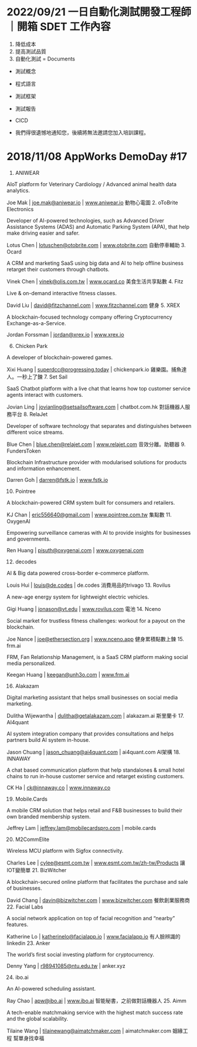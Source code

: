# 2022/09/21 一日自動化測試開發工程師｜開箱 SDET 工作內容
1. 降低成本
2. 提高測試品質
3. 自動化測試 = Documents 

- 測試概念
- 程式語言
- 測試框架
- 測試報告
- CICD

- 我們得很遺憾地通知您，後續將無法邀請您加入培訓課程。

# 2018/11/08 AppWorks DemoDay #17 
1. ANIWEAR

AIoT platform for Veterinary Cardiology / Advanced animal health data analytics.

Joe Mak | joe.mak@aniwear.io | www.aniwear.io
動物心電圖
2. oToBrite Electronics

Developer of AI-powered technologies, such as Advanced Driver Assistance Systems (ADAS) and Automatic Parking System (APA), that help make driving easier and safer.

Lotus Chen | lotuschen@otobrite.com | www.otobrite.com
自動停車輔助
3. Ocard

A CRM and marketing SaaS using big data and AI to help offline business retarget their customers through chatbots.

Vinek Chen | vinek@olis.com.tw | www.ocard.co
美食生活共享點數
4. Fitz

Live & on-demand interactive fitness classes.

David Liu | david@fitzchannel.com | www.fitzchannel.com
健身
5. XREX

A blockchain-focused technology company offering Cryptocurrency Exchange-as-a-Service.

Jordan Forssman | jordan@xrex.io | www.xrex.io

6. Chicken Park

A developer of blockchain-powered games.

Xixi Huang | superdcc@progressing.today | chickenpark.io
雞樂園。捕魚達人。一秒上了鍊
7. Set Sail

SaaS Chatbot platform with a live chat that learns how top customer service agents interact with customers.

Jovian Ling | jovianling@setsailsoftware.com | chatbot.com.hk
對話機器人服務平台
8. RelaJet

Developer of software technology that separates and distinguishes between different voice streams.

Blue Chen | blue.chen@relajet.com | www.relajet.com
音效分離。助聽器
9. FundersToken

Blockchain Infrastructure provider with modularised solutions for products and information enhancement.

Darren Goh | darren@fstk.io | www.fstk.io

10. Pointree

A blockchain-powered CRM system built for consumers and retailers.

KJ Chan | eric556640@gmail.com | www.pointree.com.tw
集點數
11. OxygenAI

Empowering surveillance cameras with AI to provide insights for businesses and governments.

Ren Huang | pisuth@oxygenai.com | www.oxygenai.com

12. decodes

AI & Big data powered cross-border e-commerce platform.

Louis Hui | louis@de.codes | de.codes
消費用品的trivago
13. Rovilus

A new-age energy system for lightweight electric vehicles.

Gigi Huang | jonason@vt.edu | www.rovilus.com
電池
14. Nceno

Social market for trustless fitness challenges: workout for a payout on the blockchain.

Joe Nance | joe@ethersection.org | www.nceno.app
健身累積點數上鍊
15. frm.ai

FRM, Fan Relationship Management, is a SaaS CRM platform making social media personalized.

Keegan Huang | keegan@unh3o.com | www.frm.ai

16. Alakazam

Digital marketing assistant that helps small businesses on social media marketing.

Dulitha Wijewantha | dulitha@getalakazam.com | alakazam.ai
斯里蘭卡
17. AI4quant

AI system integration company that provides consultations and helps partners build AI system in-house.

Jason Chuang | jason_chuang@ai4quant.com | ai4quant.com
AI架構
18. INNAWAY

A chat based communication platform that help standalones & small hotel chains to run in-house customer service and retarget existing customers.

CK Ha | ck@innaway.co | www.innaway.co

19. Mobile.Cards

A mobile CRM solution that helps retail and F&B businesses to build their own branded membership system.

Jeffrey Lam |  jeffrey.lam@mobilecardspro.com | mobile.cards

20. M2CommElite

Wireless MCU platform with Sigfox connectivity.

Charles Lee | cylee@esmt.com.tw | www.esmt.com.tw/zh-tw/Products
讓IOT變簡單
21. BizWitcher

A blockchain-secured online platform that facilitates the purchase and sale of businesses.

David Chang | davin@bizwitcher.com | www.bizwitcher.com
餐飲創業服務商
22. Facial Labs

A social network application on top of facial recognition and “nearby” features.

Katherine Lo | katherinelo@facialapp.io | www.facialapp.io
有人臉辨識的linkedin
23. Anker

The world’s first social investing platform for cryptocurrency.

Denny Yang | r98941085@ntu.edu.tw | anker.xyz

24. ibo.ai

An AI-powered scheduling assistant.

Ray Chao | apw@ibo.ai | www.ibo.ai
智能秘書，之前做對話機器人
25. Aimm

A tech-enable matchmaking service with the highest match success rate and the global scalability.

Tilaine Wang | tilainewang@aimatchmaker.com | aimatchmaker.com
姻緣工程 幫單身找幸福
